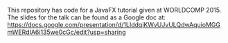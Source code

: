 This repository has code for a JavaFX tutorial given at WORLDCOMP 2015.
The slides for the talk can be found as a Google doc at:
  https://docs.google.com/presentation/d/1LIddqiKWvUJvULQdwAquioMGGmWERdIA6i135we0cGc/edit?usp=sharing
